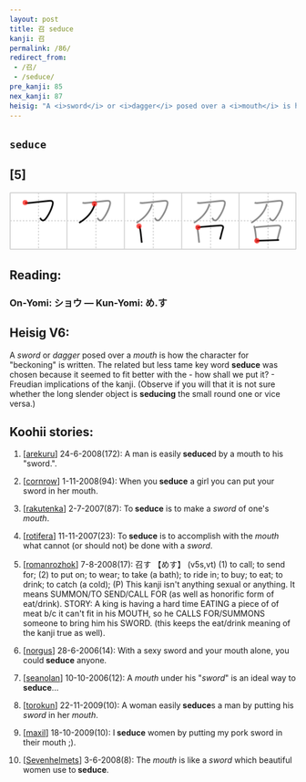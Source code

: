 ```yaml
---
layout: post
title: 召 seduce
kanji: 召
permalink: /86/
redirect_from:
 - /召/
 - /seduce/
pre_kanji: 85
nex_kanji: 87
heisig: "A <i>sword</i> or <i>dagger</i> posed over a <i>mouth</i> is how the character for &quot;beckoning&quot; is written. The related but less tame key word <b>seduce</b> was chosen because it seemed to fit better with the - how shall we put it? - Freudian implications of the kanji. (Observe if you will that it is not sure whether the long slender object is <b>seducing</b> the small round one or vice versa.)"
---
```


## `seduce`

## [5]

<div class="stroke"><img src="../images/E58FAC.png" /></div>

## Reading:

### On-Yomi: ショウ &mdash; Kun-Yomi: め.す

## Heisig V6:

A <i>sword</i> or <i>dagger</i> posed over a <i>mouth</i> is how the character for &quot;beckoning&quot; is written. The related but less tame key word <b>seduce</b> was chosen because it seemed to fit better with the - how shall we put it? - Freudian implications of the kanji. (Observe if you will that it is not sure whether the long slender object is <b>seducing</b> the small round one or vice versa.)

## Koohii stories:

1) [<a href="http://kanji.koohii.com/profile/arekuru">arekuru</a>] 24-6-2008(172): A man is easily<strong> seduce</strong>d by a mouth to his &quot;sword.&quot;.

2) [<a href="http://kanji.koohii.com/profile/cornrow">cornrow</a>] 1-11-2008(94): When you<strong> seduce</strong> a girl you can put your sword in her mouth.

3) [<a href="http://kanji.koohii.com/profile/rakutenka">rakutenka</a>] 2-7-2007(87): To<strong> seduce</strong> is to make a <em>sword</em> of one&#039;s <em>mouth</em>.

4) [<a href="http://kanji.koohii.com/profile/rotifera">rotifera</a>] 11-11-2007(23): To<strong> seduce</strong> is to accomplish with the <em>mouth</em> what cannot (or should not) be done with a <em>sword</em>.

5) [<a href="http://kanji.koohii.com/profile/romanrozhok">romanrozhok</a>] 7-8-2008(17): 召す 【めす】 (v5s,vt) (1) to call; to send for; (2) to put on; to wear; to take (a bath); to ride in; to buy; to eat; to drink; to catch (a cold); (P) This kanji isn&#039;t anything sexual or anything. It means SUMMON/TO SEND/CALL FOR (as well as honorific form of eat/drink). STORY: A king is having a hard time EATING a piece of of meat b/c it can&#039;t fit in his MOUTH, so he CALLS FOR/SUMMONS someone to bring him his SWORD. (this keeps the eat/drink meaning of the kanji true as well).

6) [<a href="http://kanji.koohii.com/profile/norgus">norgus</a>] 28-6-2006(14): With a sexy sword and your mouth alone, you could<strong> seduce</strong> anyone.

7) [<a href="http://kanji.koohii.com/profile/seanolan">seanolan</a>] 10-10-2006(12): A <em>mouth</em> under his &quot;<em>sword</em>&quot; is an ideal way to<strong> seduce</strong>...

8) [<a href="http://kanji.koohii.com/profile/torokun">torokun</a>] 22-11-2009(10): A woman easily<strong> seduce</strong>s a man by putting his <em>sword</em> in her <em>mouth</em>.

9) [<a href="http://kanji.koohii.com/profile/maxil">maxil</a>] 18-10-2009(10): I<strong> seduce</strong> women by putting my pork sword in their mouth ;).

10) [<a href="http://kanji.koohii.com/profile/Sevenhelmets">Sevenhelmets</a>] 3-6-2008(8): The <em>mouth</em> is like a <em>sword</em> which beautiful women use to<strong> seduce</strong>.
